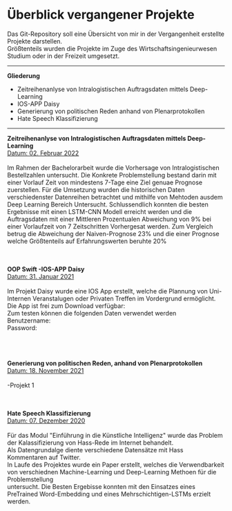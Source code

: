 # Überblick vergangener Projekte

Das Git-Repository soll eine Übersicht von mir in der Vergangenheit erstellte Projekte darstellen.<br>
Größtenteils wurden die Projekte im Zuge des Wirtschaftsingenieurwesen Studium oder in der Freizeit umgesetzt. <br>
<hr>
<p> <b>Gliederung</b>
<ul>
  <li>Zeitreihenanlyse von Intralogistischen Auftragsdaten mittels Deep-Learning</li>
  <li>IOS-APP Daisy</li>
  <li>Generierung von politischen Reden anhand von Plenarprotokollen</</li>
  <li>Hate Speech Klassifizierung</li>
</ul>
<hr>


<b>Zeitreihenanlyse von Intralogistischen Auftragsdaten mittels Deep-Learning </b>
<br>
<U>Datum: 02. Februar 2022</U>
<br><br>
Im Rahmen der Bachelorarbeit wurde die Vorhersage von Intralogistischen Bestellzahlen untersucht.
Die Konkrete Problemstellung bestand darin mit einer Vorlauf Zeit von mindestens 7-Tage eine Ziel genuae Prognose zuerstellen.
Für die Umsetzung wurden die historischen Daten verschiedenster Datenreihen betrachtet und mithilfe von Mehtoden ausdem Deep Learning Bereich Untersucht.
Schlussendlich konnten die besten Ergebnisse mit einen LSTM-CNN Modell erreicht werden und die Auftragsdaten mit einer Mittleren Prozentualen Abweichung von 9% bei einer Vorlaufzeit von 7 Zeitschritten Vorhergesat werden. 
Zum Vergleich betrug die Abweichung der Naiven-Prognose 23% und die einer Prognose welche Größtenteils auf Erfahrungswerten beruhte 20% 
<br>

<br><br>
<b>OOP Swift -IOS-APP Daisy</b>
<br><u> Datum: 31. Januar 2021</u>
<br><br>
Im Projekt Daisy wurde eine IOS App erstellt, welche die Plannung von Uni-Internen Veranstalugen oder Privaten Treffen im Vordergrund ermöglicht.
Die App ist frei zum Download verfügbar: <br>
Zum testen können die folgenden Daten verwendet werden<br>
Benutzername:<br>
Password: <br>
<br>

<br><br>
<b>Generierung von politischen Reden, anhand von Plenarprotokollen</b>
<br><u>Datum: 18. November 2021</u>
<br><br>
-Projekt 1
<br>

<br><br>
<b>Hate Speech Klassifizierung </b>
<br><u> Datum: 07. Dezember 2020</u>
<br><br>
Für das Modul "Einführung in die Künstliche Intelligenz" wurde das Problem der Kalassifizierung von Hass-Rede im Internet behandelt.<br>
Als Datengrundalge diente verschiedene Datensätze mit Hass Kommentaren auf Twitter.<br>
In Laufe des Projektes wurde ein Paper erstellt, welches die Verwendbarkeit von verschiednen Machine-Learning und Deep-Learning Methoen für die Problemstellung<br> untersucht. 
Die Besten Ergebisse konnten mit den Einsatzes eines PreTrained Word-Embedding und eines Mehrschichtigen-LSTMs erzielt werden. <br>
<br>







